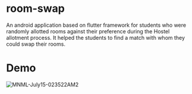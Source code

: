 
# room-swap
An android application based on flutter framework for students who were randomly allotted rooms against their preference during the Hostel allotment process. It helped the students to find a match with whom they could swap their rooms. 

# Demo
![MNML-July15-023522AM2](https://user-images.githubusercontent.com/49528890/61189643-e602b180-a6ad-11e9-8ef6-601edd5818a3.gif)
